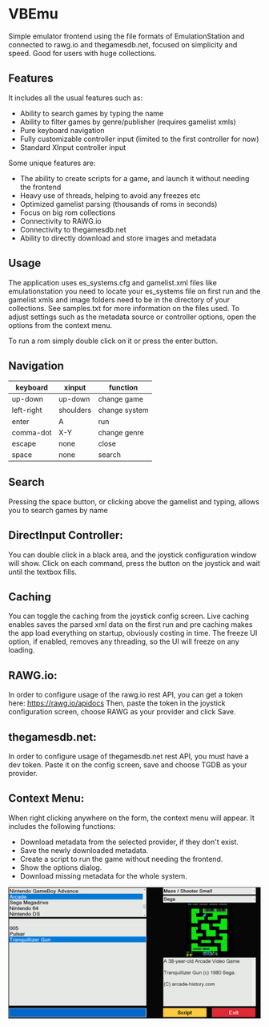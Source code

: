 # VBEmu

Simple emulator frontend using the file formats of EmulationStation and connected to rawg.io and thegamesdb.net, focused on simplicity and speed.
Good for users with huge collections.

## Features

It includes all the usual features such as:

- Ability to search games by typing the name
- Ability to filter games by genre/publisher (requires gamelist xmls)
- Pure keyboard navigation
- Fully customizable controller input (limited to the first controller for now)
- Standard XInput controller input

Some unique features are:

- The ability to create scripts for a game, and launch it without needing the frontend
- Heavy use of threads, helping to avoid any freezes etc
- Optimized gamelist parsing (thousands of roms in seconds)
- Focus on big rom collections
- Connectivity to RAWG.io
- Connectivity to thegamesdb.net
- Ability to directly download and store images and metadata

## Usage

The application uses es_systems.cfg and gamelist.xml files like emulationstation
you need to locate your es_systems file on first run and the gamelist xmls and image folders need to be in the directory of your collections.
See samples.txt for more information on the files used.
To adjust settings such as the metadata source or controller options, open the options from the context menu.

To run a rom simply double click on it or press the enter button.

## Navigation

| keyboard   | xinput    | function      |
| ---------- | --------- | ------------- |
| up-down    | up-down   | change game   |
| left-right | shoulders | change system |
| enter      | A         | run           |
| comma-dot  | X-Y       | change genre  |
| escape     | none      | close         |
| space      | none      | search        |

## Search

Pressing the space button, or clicking above the gamelist and typing, allows you to search
games by name

## DirectInput Controller:

You can double click in a black area, and the joystick configuration window will show.
Click on each command, press the button on the joystick and wait until the textbox fills.

## Caching

You can toggle the caching from the joystick config screen. Live caching enables saves the parsed xml data
on the first run and pre caching makes the app load everything on startup, obviously costing in time.
The freeze UI option, if enabled, removes any threading, so the UI will freeze on any loading.

## RAWG.io:

In order to configure usage of the rawg.io rest API, you can get a token here:
https://rawg.io/apidocs
Then, paste the token in the joystick configuration screen, choose RAWG as your provider and click Save.

## thegamesdb.net:

In order to configure usage of thegamesdb.net rest API, you must have a dev token.
Paste it on the config screen, save and choose TGDB as your provider.

## Context Menu:

When right clicking anywhere on the form, the context menu will appear.
It includes the following functions:

- Download metadata from the selected provider, if they don't exist.
- Save the newly downloaded metadata.
- Create a script to run the game without needing the frontend.
- Show the options dialog.
- Download missing metadata for the whole system.

![Screenshot](/screenshot.png)
